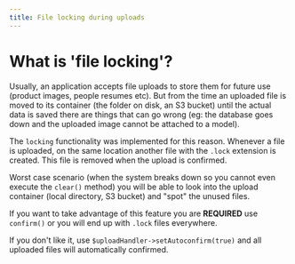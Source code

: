 ```yaml
---
title: File locking during uploads
---
```


# What is 'file locking'?

Usually, an application accepts file uploads to store them for future use (product images, people resumes etc). 
But from the time an uploaded file is moved to its container (the folder on disk, an S3 bucket) until the actual data is saved there are things that can go wrong (eg: the database goes down and the uploaded image cannot be attached to a model).

The `locking` functionality was implemented for this reason. Whenever a file is uploaded, on the same location another file with the `.lock` extension is created. This file is removed when the upload is confirmed.

Worst case scenario (when the system breaks down so you cannot even execute the `clear()` method) you will be able to look into the upload container (local directory, S3 bucket) and "spot" the unused files. 

If you want to take advantage of this feature you are **REQUIRED** use `confirm()` or you will end up with `.lock` files everywhere.

If you don't like it, use `$uploadHandler->setAutoconfirm(true)` and all uploaded files will automatically confirmed.

